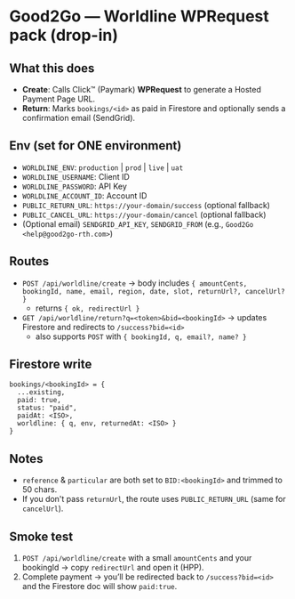 # Good2Go — Worldline WPRequest pack (drop-in)

## What this does
- **Create**: Calls Click™ (Paymark) **WPRequest** to generate a Hosted Payment Page URL.
- **Return**: Marks `bookings/<id>` as paid in Firestore and optionally sends a confirmation email (SendGrid).

## Env (set for ONE environment)
- `WORLDLINE_ENV`: `production` | `prod` | `live` | `uat`
- `WORLDLINE_USERNAME`: Client ID
- `WORLDLINE_PASSWORD`: API Key
- `WORLDLINE_ACCOUNT_ID`: Account ID
- `PUBLIC_RETURN_URL`: `https://your-domain/success` (optional fallback)
- `PUBLIC_CANCEL_URL`: `https://your-domain/cancel` (optional fallback)
- (Optional email) `SENDGRID_API_KEY`, `SENDGRID_FROM` (e.g., `Good2Go <help@good2go-rth.com>`)

## Routes
- `POST /api/worldline/create` → body includes `{ amountCents, bookingId, name, email, region, date, slot, returnUrl?, cancelUrl? }`
  - returns `{ ok, redirectUrl }`
- `GET /api/worldline/return?q=<token>&bid=<bookingId>` → updates Firestore and redirects to `/success?bid=<id>`
  - also supports `POST` with `{ bookingId, q, email?, name? }`

## Firestore write
```
bookings/<bookingId> = {
  ...existing,
  paid: true,
  status: "paid",
  paidAt: <ISO>,
  worldline: { q, env, returnedAt: <ISO> }
}
```

## Notes
- `reference` & `particular` are both set to `BID:<bookingId>` and trimmed to 50 chars.
- If you don't pass `returnUrl`, the route uses `PUBLIC_RETURN_URL` (same for `cancelUrl`).

## Smoke test
1) `POST /api/worldline/create` with a small `amountCents` and your bookingId → copy `redirectUrl` and open it (HPP).
2) Complete payment → you’ll be redirected back to `/success?bid=<id>` and the Firestore doc will show `paid:true`.
